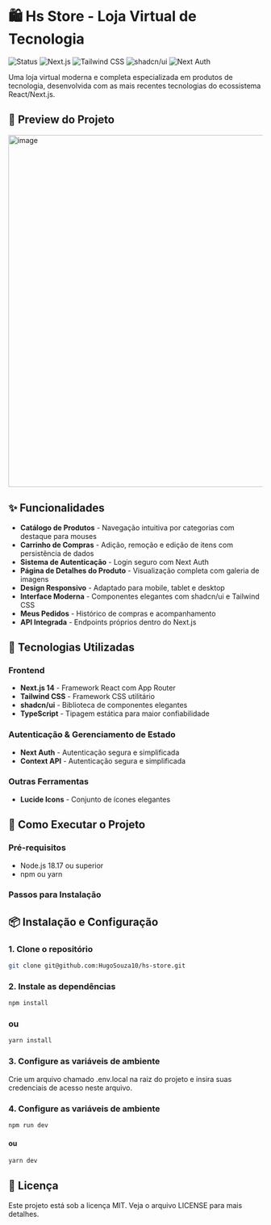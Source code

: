 # 🛍️ Hs Store - Loja Virtual de Tecnologia

![Status](https://img.shields.io/badge/Status-Em%20Desenvolvimento-yellow)
![Next.js](https://img.shields.io/badge/Next.js-14.0-black)
![Tailwind CSS](https://img.shields.io/badge/Tailwind-CSS-38B2AC)
![shadcn/ui](https://img.shields.io/badge/shadcn/ui-Component%20Library-blue)
![Next Auth](https://img.shields.io/badge/Next-Auth-green)

Uma loja virtual moderna e completa especializada em produtos de tecnologia, desenvolvida com as mais recentes tecnologias do ecossistema React/Next.js.

## 🎯 Preview do Projeto

<img width="555" height="697" alt="image" src="https://github.com/user-attachments/assets/ade16e68-fe30-4e0b-92a6-5ac1b332ce5f" />


## ✨ Funcionalidades

- **Catálogo de Produtos** - Navegação intuitiva por categorias com destaque para mouses
- **Carrinho de Compras** - Adição, remoção e edição de itens com persistência de dados
- **Sistema de Autenticação** - Login seguro com Next Auth
- **Página de Detalhes do Produto** - Visualização completa com galeria de imagens
- **Design Responsivo** - Adaptado para mobile, tablet e desktop
- **Interface Moderna** - Componentes elegantes com shadcn/ui e Tailwind CSS
- **Meus Pedidos** - Histórico de compras e acompanhamento
- **API Integrada** - Endpoints próprios dentro do Next.js

## 🚀 Tecnologias Utilizadas

### Frontend
- **Next.js 14** - Framework React com App Router
- **Tailwind CSS** - Framework CSS utilitário
- **shadcn/ui** - Biblioteca de componentes elegantes
- **TypeScript** - Tipagem estática para maior confiabilidade

### Autenticação & Gerenciamento de Estado
- **Next Auth** - Autenticação segura e simplificada
- **Context API** - Autenticação segura e simplificada

### Outras Ferramentas
- **Lucide Icons** - Conjunto de ícones elegantes


## 🎯 Como Executar o Projeto

### Pré-requisitos
- Node.js 18.17 ou superior
- npm ou yarn

### Passos para Instalação

## 📦 Instalação e Configuração

### 1. Clone o repositório
```bash
git clone git@github.com:HugoSouza10/hs-store.git
```

### 2. Instale as dependências
```bash
npm install
```
### ou
```bash
yarn install
```

### 3. Configure as variáveis de ambiente
Crie um arquivo chamado .env.local na raiz do projeto e insira suas credenciais de acesso neste arquivo.

### 4. Configure as variáveis de ambiente
```bash
npm run dev
```
#### ou
```bash
yarn dev
```

## 📄 Licença
Este projeto está sob a licença MIT. Veja o arquivo LICENSE para mais detalhes.
